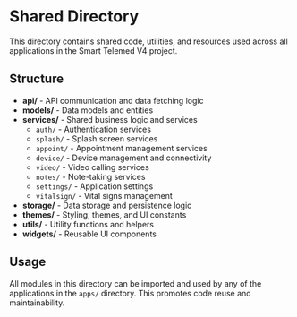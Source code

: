 # Shared Directory

This directory contains shared code, utilities, and resources used across all applications in the Smart Telemed V4 project.

## Structure

- **api/** - API communication and data fetching logic
- **models/** - Data models and entities  
- **services/** - Shared business logic and services
  - `auth/` - Authentication services
  - `splash/` - Splash screen services
  - `appoint/` - Appointment management services
  - `device/` - Device management and connectivity
  - `video/` - Video calling services
  - `notes/` - Note-taking services
  - `settings/` - Application settings
  - `vitalsign/` - Vital signs management
- **storage/** - Data storage and persistence logic
- **themes/** - Styling, themes, and UI constants
- **utils/** - Utility functions and helpers
- **widgets/** - Reusable UI components

## Usage

All modules in this directory can be imported and used by any of the applications in the `apps/` directory. This promotes code reuse and maintainability.